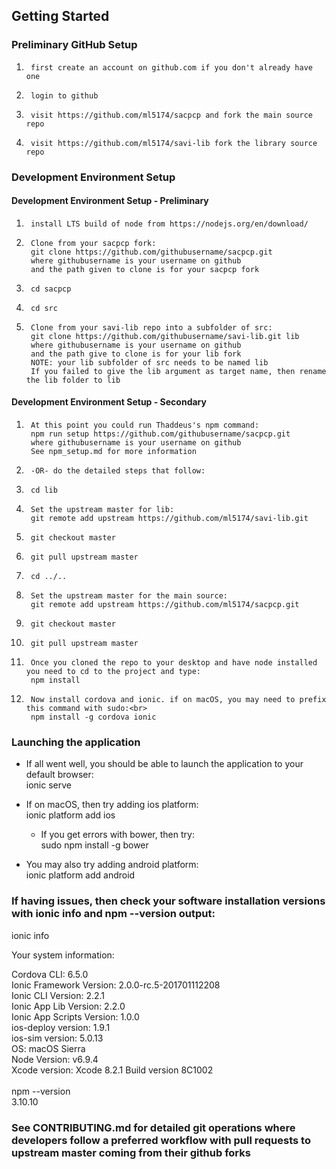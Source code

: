 ## Getting Started

### Preliminary GitHub Setup

1.      first create an account on github.com if you don't already have one
1.      login to github
1.      visit https://github.com/ml5174/sacpcp and fork the main source repo
1.      visit https://github.com/ml5174/savi-lib fork the library source repo


### Development Environment Setup
####  Development Environment Setup - Preliminary
1.      install LTS build of node from https://nodejs.org/en/download/  
1.      Clone from your sacpcp fork:
        git clone https://github.com/githubusername/sacpcp.git
        where githubusername is your username on github
        and the path given to clone is for your sacpcp fork
1.      cd sacpcp
1.      cd src
1.      Clone from your savi-lib repo into a subfolder of src:
        git clone https://github.com/githubusername/savi-lib.git lib
        where githubusername is your username on github
        and the path give to clone is for your lib fork
        NOTE: your lib subfolder of src needs to be named lib
        If you failed to give the lib argument as target name, then rename the lib folder to lib
####  Development Environment Setup - Secondary
1.      At this point you could run Thaddeus's npm command:
        npm run setup https://github.com/githubusername/sacpcp.git
        where githubusername is your username on github
        See npm_setup.md for more information
1.      -OR- do the detailed steps that follow:
1.      cd lib
1.      Set the upstream master for lib:
        git remote add upstream https://github.com/ml5174/savi-lib.git
1.      git checkout master
1.      git pull upstream master
1.      cd ../..
1.      Set the upstream master for the main source:
        git remote add upstream https://github.com/ml5174/sacpcp.git
1.      git checkout master
1.      git pull upstream master
1.      Once you cloned the repo to your desktop and have node installed you need to cd to the project and type:
        npm install
1.      Now install cordova and ionic. if on macOS, you may need to prefix this command with sudo:<br>
        npm install -g cordova ionic


### Launching the application
*	If all went well, you should be able to launch the application to your default browser:<br>
        ionic serve

*	If on macOS, then try adding ios platform:<br>
        ionic platform add ios
	* If you get errors with bower, then try:<br>
        sudo npm install -g bower
*	You may also try adding android platform:<br>
        ionic platform add android
        
### If having issues, then check your software installation versions with ionic info and npm --version output:

ionic info <br>

Your system information: <br>

Cordova CLI: 6.5.0 <br>
Ionic Framework Version: 2.0.0-rc.5-201701112208 <br>
Ionic CLI Version: 2.2.1 <br>
Ionic App Lib Version: 2.2.0 <br>
Ionic App Scripts Version: 1.0.0 <br>
ios-deploy version: 1.9.1 <br>
ios-sim version: 5.0.13 <br>
OS: macOS Sierra <br>
Node Version: v6.9.4 <br>
Xcode version: Xcode 8.2.1 Build version 8C1002 <br>
<br>
npm --version <br>
3.10.10

### See CONTRIBUTING.md for detailed git operations where developers follow a preferred workflow with pull requests to upstream master coming from their github forks
